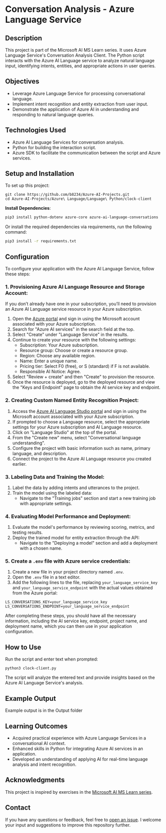 # Conversation Analysis - Azure Language Service

## Description
This project is part of the Microsoft AI MS Learn series. It uses Azure Language Service's Conversation Analysis Client. The Python script interacts with the Azure AI Language service to analyze natural language input, identifying intents, entities, and appropriate actions in user queries.

## Objectives
- Leverage Azure Language Service for processing conversational language.
- Implement intent recognition and entity extraction from user input.
- Demonstrate the application of Azure AI in understanding and responding to natural language queries.

## Technologies Used
- Azure AI Language Services for conversation analysis.
- Python for building the interaction script.
- Azure SDK to facilitate the communication between the script and Azure services.

## Setup and Installation
To set up this project:

```
git clone https://github.com/b8234/Azure-AI-Projects.git
cd Azure-AI-Projects/Azure\ Language/Language\ Python/clock-client
```

**Install Dependencies**:

```bash
pip3 install python-dotenv azure-core azure-ai-language-conversations
```
Or install the required dependencies via requirements, run the following command:

```bash
pip3 install -r requirements.txt
```

## Configuration

To configure your application with the Azure AI Language Service, follow these steps:

### 1. Provisioning Azure AI Language Resource and Storage Account:

If you don’t already have one in your subscription, you’ll need to provision an Azure AI Language service resource in your Azure subscription.

1. Open the [Azure portal](https://portal.azure.com) and sign in using the Microsoft account associated with your Azure subscription.
2. Search for "Azure AI services" in the search field at the top.
3. Select "Create" under "Language Service" in the results.
4. Continue to create your resource with the following settings:
   - Subscription: Your Azure subscription.
   - Resource group: Choose or create a resource group.
   - Region: Choose any available region.
   - Name: Enter a unique name.
   - Pricing tier: Select F0 (free), or S (standard) if F is not available.
   - Responsible AI Notice: Agree.
5. Select "Review + create" and then "Create" to provision the resource.
6. Once the resource is deployed, go to the deployed resource and view the "Keys and Endpoint" page to obtain the AI service key and endpoint.

### 2. Creating Custom Named Entity Recognition Project:

1. Access the [Azure AI Language Studio portal](https://language.cognitive.azure.com/) and sign in using the Microsoft account associated with your Azure subscription.
2. If prompted to choose a Language resource, select the appropriate settings for your Azure subscription and AI Language resource.
3. Click on "Language Studio" at the top of the portal.
4. From the "Create new" menu, select "Conversational language understanding".
5. Configure the project with basic information such as name, primary language, and description.
6. Connect the project to the Azure AI Language resource you created earlier.

### 3. Labeling Data and Training the Model:

1. Label the data by adding intents and utterances to the project.
2. Train the model using the labeled data:
   - Navigate to the "Training jobs" section and start a new training job with appropriate settings.

### 4. Evaluating Model Performance and Deployment:

1. Evaluate the model's performance by reviewing scoring, metrics, and testing results.
2. Deploy the trained model for entity extraction through the API:
   - Navigate to the "Deploying a model" section and add a deployment with a chosen name.

### 5. Create a `.env` file with Azure service credentials:

1. Create a new file in your project directory named `.env`.
2. Open the `.env` file in a text editor.
3. Add the following lines to the file, replacing `your_language_service_key` and `your_language_service_endpoint` with the actual values obtained from the Azure portal:

```plaintext
LS_CONVERSATIONS_KEY=your_language_service_key
LS_CONVERSATIONS_ENDPOINT=your_language_service_endpoint
```

After completing these steps, you should have all the necessary information, including the AI service key, endpoint, project name, and deployment name, which you can then use in your application configuration.


## How to Use
Run the script and enter text when prompted:

```
python3 clock-client.py
```
The script will analyze the entered text and provide insights based on the Azure AI Language Service's analysis.

## Example Output
Example output is in the Output folder

## Learning Outcomes
- Acquired practical experience with Azure Language Services in a conversational AI context.
- Enhanced skills in Python for integrating Azure AI services in an application.
- Developed an understanding of applying AI for real-time language analysis and intent recognition.

## Acknowledgments
This project is inspired by exercises in the [Microsoft AI MS Learn series](https://learn.microsoft.com/en-us/training/).

## Contact

If you have any questions or feedback, feel free to [open an issue](https://github.com/b8234/Azure-AI-Projects/issues/new). I welcome your input and suggestions to improve this repository further.

